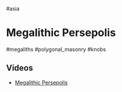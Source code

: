 #asia 

# Megalithic Persepolis
#megaliths #polygonal_masonry #knobs

## Videos
* [Megalithic Persepolis](https://youtu.be/GzYLGs-f_jc)